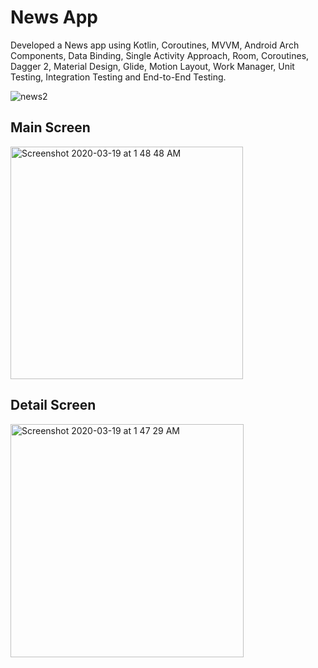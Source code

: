# News App

Developed a News app using Kotlin, Coroutines, MVVM, Android Arch Components, Data Binding, Single Activity Approach, Room, Coroutines, Dagger 2, Material Design, Glide, Motion Layout, Work Manager, Unit Testing, Integration Testing and End-to-End Testing.



![news2](https://user-images.githubusercontent.com/22679998/77008841-eebe2c80-698c-11ea-85f4-dd7e4c8b75b4.gif)

## Main Screen
<img width="372" alt="Screenshot 2020-03-19 at 1 48 48 AM" src="https://user-images.githubusercontent.com/22679998/77003945-41dfb180-6984-11ea-8857-f7be24b42032.png">

## Detail Screen
<img width="373" alt="Screenshot 2020-03-19 at 1 47 29 AM" src="https://user-images.githubusercontent.com/22679998/77003921-37251c80-6984-11ea-916c-6d4eb47bee10.png">

